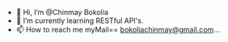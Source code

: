 - 👋 Hi, I’m @Chinmay Bokolia
- 🌱 I’m currently learning RESTful API's.
- 📫 How to reach me myMail== bokoliachinmay@gmail.com...

<!---
Chinmayzzz/Chinmayzzz is a ✨ special ✨ repository because its `README.md` (this file) appears on your GitHub profile.
You can click the Preview link to take a look at your changes.
--->
